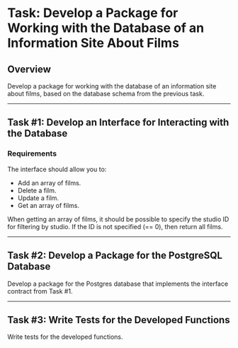 # Task: Develop a Package for Working with the Database of an Information Site About Films

## Overview
Develop a package for working with the database of an information site about films, based on the database schema from the previous task.

---

## Task #1: Develop an Interface for Interacting with the Database

### Requirements
The interface should allow you to:
- Add an array of films.
- Delete a film.
- Update a film.
- Get an array of films.

When getting an array of films, it should be possible to specify the studio ID for filtering by studio. If the ID is not specified (== 0), then return all films.

---

## Task #2: Develop a Package for the PostgreSQL Database

Develop a package for the Postgres database that implements the interface contract from Task #1.

---

## Task #3: Write Tests for the Developed Functions

Write tests for the developed functions.
